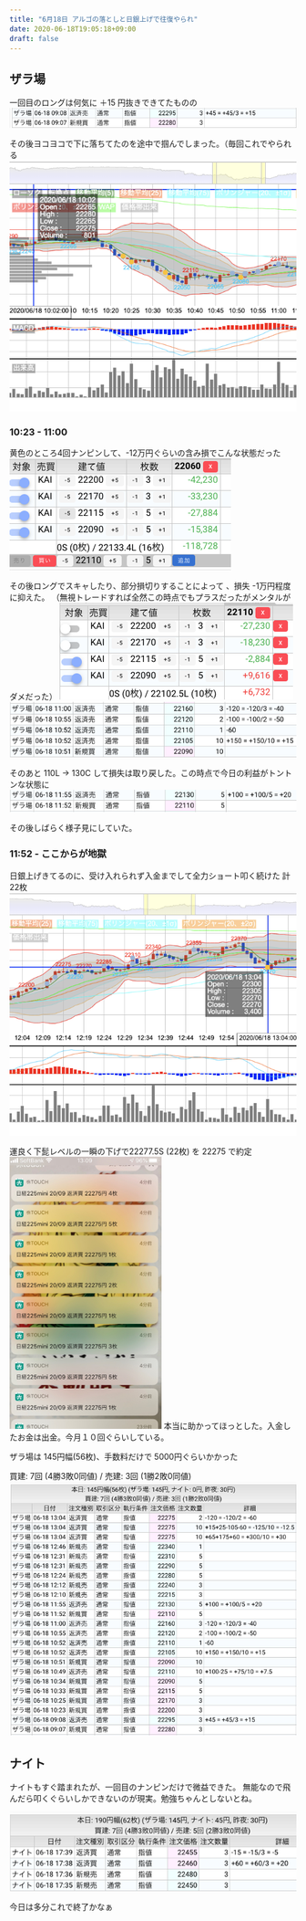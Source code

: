 ```yaml
---
title: "6月18日 アルゴの落としと日銀上げで往復やられ"
date: 2020-06-18T19:05:18+09:00
draft: false
---
```


## ザラ場

一回目のロングは何気に ＋15 円抜きできてたものの
![](/images/2020/06/18/long1.png)

その後ヨコヨコで下に落ちてたのを途中で掴んでしまった。（毎回これでやられる
![](/images/2020/06/18/long-chart2.png)

### 10:23 - 11:00
黄色のところ4回ナンピンして、-12万円ぐらいの含み損でこんな状態だった
![](/images/2020/06/18/long2-state1.png)

その後ロングでスキャしたり、部分損切りすることによって 、損失 -1万円程度に抑えた。
（無視トレードすれば全然この時点でもプラスだったがメンタルがダメだった）
![](/images/2020/06/18/long2-state2.png)
![](/images/2020/06/18/long2-state3.png)

そのあと 110L -> 130C して損失は取り戻した。この時点で今日の利益がトントンな状態に
![](/images/2020/06/18/long2-scalp2.png)

その後しばらく様子見にしていた。

### 11:52 - ここからが地獄

日銀上げきてるのに、受け入れられず入金までして全力ショート叩く続けた 計22枚
![](/images/2020/06/18/short-chart1.png)

運良く下髭レベルの一瞬の下げで22277.5S (22枚) を 22275 で約定
![](/images/2020/06/18/notification1.png)
本当に助かってほっとした。入金したお金は出金。今月１０回ぐらいしている。

ザラ場は 145円幅(56枚)、手数料だけで 5000円ぐらいかかった

買建: 7回 (4勝3敗0同値) / 売建: 3回 (1勝2敗0同値)
![](/images/2020/06/18/zaraba.png)

## ナイト
ナイトもすぐ踏まれたが、一回目のナンピンだけで微益できた。
無能なので飛んだら叩くぐらいしかできないのが現実。勉強ちゃんとしないとね。

![](/images/2020/06/18/night1.png)

今日は多分これで終了かなぁ
